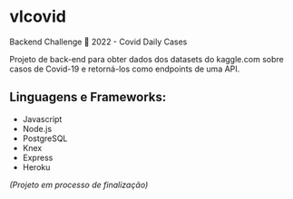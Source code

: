 # vlcovid
Backend Challenge 🏅 2022 - Covid Daily Cases

Projeto de back-end para obter dados dos datasets do kaggle.com sobre casos de Covid-19 e retorná-los como endpoints de uma API.

## Linguagens e Frameworks:
- Javascript
- Node.js
- PostgreSQL
- Knex
- Express
- Heroku

_(Projeto em processo de finalização)_

